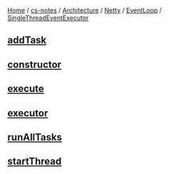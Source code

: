 [Home](https://mengxianbin.github.io) /
[cs-notes](https://mengxianbin.github.io/cs-notes/site) /
[Architecture](https://mengxianbin.github.io/cs-notes/site/Architecture) /
[Netty](https://mengxianbin.github.io/cs-notes/site/Architecture/Netty) /
[EventLoop](https://mengxianbin.github.io/cs-notes/site/Architecture/Netty/EventLoop) /
[SingleThreadEventExecutor](https://mengxianbin.github.io/cs-notes/site/Architecture/Netty/EventLoop/SingleThreadEventExecutor)

## [addTask](https://mengxianbin.github.io/cs-notes/site/Architecture/Netty/EventLoop/SingleThreadEventExecutor/addTask)

## [constructor](https://mengxianbin.github.io/cs-notes/site/Architecture/Netty/EventLoop/SingleThreadEventExecutor/constructor)

## [execute](https://mengxianbin.github.io/cs-notes/site/Architecture/Netty/EventLoop/SingleThreadEventExecutor/execute)

## [executor](https://mengxianbin.github.io/cs-notes/site/Architecture/Netty/EventLoop/SingleThreadEventExecutor/executor)

## [runAllTasks](https://mengxianbin.github.io/cs-notes/site/Architecture/Netty/EventLoop/SingleThreadEventExecutor/runAllTasks)

## [startThread](https://mengxianbin.github.io/cs-notes/site/Architecture/Netty/EventLoop/SingleThreadEventExecutor/startThread)
